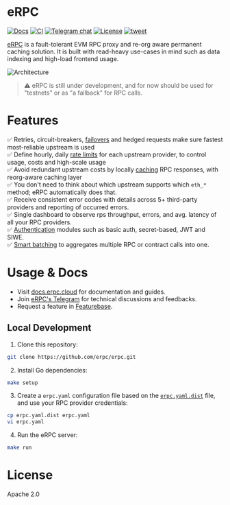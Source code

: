 # eRPC

<a href="https://docs.erpc.cloud//"><img alt="Docs" src="https://img.shields.io/badge/docs-get%20started-brightgreen"/></a>
[![CI][ci-badge]][ci-url]
[![Telegram chat][tg-badge]][tg-url]
[![License][license-badge]][license-url]
<a href="https://twitter.com/intent/tweet?text=EVM%20RPC%20proxy%20to%20increase%20reliability%20and%20reduce%20costs%20of%20your%20RPC%20usage%20https://www.erpc.cloud&hashtags=rpc,proxy,caching">
<img alt="tweet" src="https://img.shields.io/twitter/url/http/shields.io.svg?style=social"/>
</a>

[eRPC](https://erpc.cloud/) is a fault-tolerant EVM RPC proxy and re-org aware permanent caching solution. It is built with read-heavy use-cases in mind such as data indexing and high-load frontend usage.

![Architecture](./assets/hla-diagram.svg)

> ⚠️ eRPC is still under development, and for now should be used for "testnets" or as "a fallback" for RPC calls.

# Features

✅ Retries, circuit-breakers, [failovers](https://docs.erpc.cloud/config/failsafe) and hedged requests make sure fastest most-reliable upstream is used <br/>
✅ Define hourly, daily [rate limits](https://docs.erpc.cloud/config/rate-limiters) for each upstream provider, to control usage, costs and high-scale usage<br/>
✅ Avoid redundant upstream costs by locally [caching](https://docs.erpc.cloud/config/database) RPC responses, with reorg-aware caching layer<br/>
✅ You don't need to think about which upstream supports which `eth_*` method; eRPC automatically does that.<br/>
✅ Receive consistent error codes with details across 5+ third-party providers and reporting of occurred errors.<br/>
✅ Single dashboard to observe rps throughput, errors, and avg. latency of all your RPC providers.<br/>
✅ [Authentication](https://docs.erpc.cloud/config/auth) modules such as basic auth, secret-based, JWT and SIWE.<br/>
✅ [Smart batching](https://docs.erpc.cloud/operation/batch) to aggregates multiple RPC or contract calls into one.<br/>

# Usage & Docs

- Visit [docs.erpc.cloud](https://docs.erpc.cloud) for documentation and guides.
- Join [eRPC's Telegram](https://t.me/+eEik0_G1VMhmN2U8) for technical discussions and feedbacks.
- Request a feature in [Featurebase](https://erpc.featurebase.app).

## Local Development

1. Clone this repository:

```bash
git clone https://github.com/erpc/erpc.git
```

2. Install Go dependencies:

```bash
make setup
```

3. Create a `erpc.yaml` configuration file based on the [`erpc.yaml.dist`](./erpc.yaml.dist) file, and use your RPC provider credentials:

```bash
cp erpc.yaml.dist erpc.yaml
vi erpc.yaml
```

4. Run the eRPC server:

```bash
make run
```

# License

Apache 2.0

[ci-badge]: https://img.shields.io/badge/CI-passing-brightgreen
[ci-url]: https://github.com/erpc/erpc/actions/workflows/development.yml
[tg-badge]: https://img.shields.io/endpoint?color=neon&logo=telegram&label=chat&url=https%3A%2F%2Fmogyo.ro%2Fquart-apis%2Ftgmembercount%3Fchat_id%3Derpc_cloud
[tg-url]: https://t.me/erpc_cloud
[license-badge]: https://img.shields.io/github/license/erpc/erpc
[license-url]: https://github.com/erpc/erpc/blob/main/LICENSE
